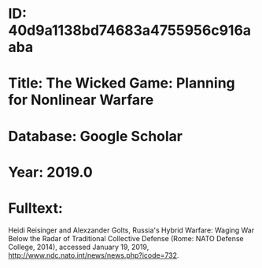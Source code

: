 # ID: 40d9a1138bd74683a4755956c916aaba
# Title: The Wicked Game: Planning for Nonlinear Warfare
# Database: Google Scholar
# Year: 2019.0
# Fulltext:
Heidi Reisinger and Alexzander Golts, Russia's Hybrid Warfare: Waging War Below the Radar of Traditional Collective Defense (Rome: NATO Defense College, 2014), accessed January 19, 2019, http://www.ndc.nato.int/news/news.php?icode=732.